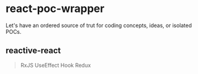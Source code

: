 # react-poc-wrapper

Let's have an ordered source of trut for coding concepts, ideas, or isolated POCs.

## reactive-react

> RxJS
> UseEffect Hook
> Redux
